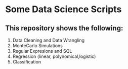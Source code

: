 # Some Data Science Scripts
## This repository shows the following:

1. Data Cleaning and Data Wrangling
2. MonteCarlo Simulations
3. Regular Expresions and SQL
4. Regression (linear, polynomical,logistic) 
5. Classification
